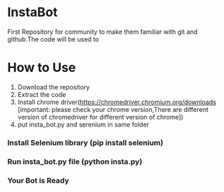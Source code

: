 # InstaBot
First Repository for community to make them familiar with git and github.The code will be used to 
# How to Use
1. Download the repository
2. Extract the code 
3. Install chrome driver(https://chromedriver.chromium.org/downloads [important: please check your chrome version,There are different version of chromedriver for different version of chrome])
4. put insta_bot.py and serenium in same folder
### Install Selenium library (pip install selenium)

### Run insta_bot.py file (python insta.py)
### Your Bot is Ready
